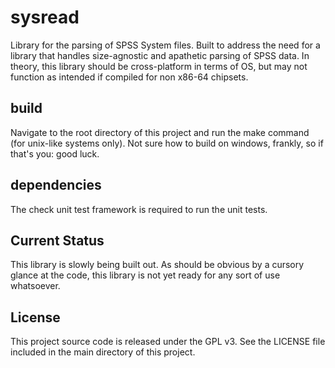 # sysread
 Library for the parsing of SPSS System files.  Built to address the need for a library that handles size-agnostic and apathetic parsing of SPSS data.
 In theory, this library should be cross-platform in terms of OS,
 but may not function as intended if compiled for non x86-64 chipsets.

 ## build
 Navigate to the root directory of this project and run the make command (for unix-like systems only).  Not sure how to build on windows, frankly, so if that's you: good luck.

 ## dependencies
 The check unit test framework is required to run the unit tests.

## Current Status
This library is slowly being built out.  As should be obvious by a cursory glance at the code, this library is not yet ready for any sort of use whatsoever.

## License
This project source code is released under the GPL v3.  See the LICENSE file included in the main directory of this project.